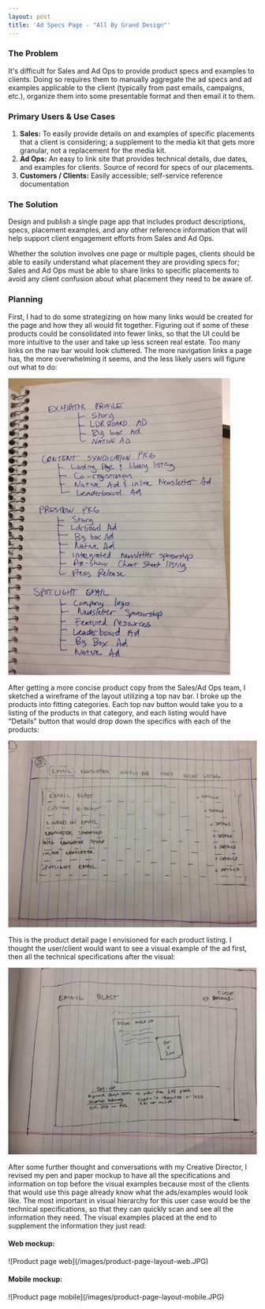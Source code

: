 ```yaml
---
layout: post
title: 'Ad Specs Page - "All By Grand Design"'
---
```


[//]: # (Planning/Wireframes)
<h3>The Problem</h3>
It's difficult for Sales and Ad Ops to provide product specs and examples to clients. Doing so requires them to manually aggregate the ad specs and ad examples applicable to the client (typically from past emails, campaigns, etc.), organize them into some presentable format and then email it to them.

<h3>Primary Users & Use Cases</h3>
  <ol>
    <li><strong>Sales:</strong> To easily provide details on and examples of specific placements that a client is considering; a supplement to the media kit that gets more granular, not a replacement for the media kit.</li>
    <li><strong>Ad Ops:</strong> An easy to link site that provides technical details, due dates, and examples for clients. Source of record for specs of our placements.</li>
    <li><strong>Customers / Clients:</strong> Easily accessible; self-service reference documentation </li>
  </ol>

<h3>The Solution</h3>
Design and publish a single page app that includes product descriptions, specs, placement examples, and any other reference information that will help support client engagement efforts from Sales and Ad Ops.

Whether the solution involves one page or multiple pages, clients should be able to easily understand what placement they are providing specs for; Sales and Ad Ops must be able to share links to specific placements to avoid any client confusion about what placement they need to be aware of.

<h3>Planning</h3>

First, I had to do some strategizing on how many links would be created for the page and how they all would fit together. Figuring out if some of these products could be consolidated into fewer links, so that the UI could be more intuitive to the user and take up less screen real estate. Too many links on the nav bar would look cluttered. The more navigation links a page has, the more overwhelming it seems, and the less likely users will figure out what to do:


![product planning](/images/ad-spec-products-2.JPG)


After getting a more concise product copy from the Sales/Ad Ops team, I sketched a wireframe of the layout utilizing a top nav bar. I broke up the products into fitting categories. Each top nav button would take you to a listing of the products in that category, and each listing would have "Details" button that would drop down the specifics with each of the products:

![Ad Specs nav layout](/images/ad-spec-page-layout.JPG)


This is the product detail page I envisioned for each product listing. I thought the user/client would want to see a visual example of the ad first, then all the technical specifications after the visual:

![Product details page](/images/product-details-page.JPG)


After some further thought and conversations with my Creative Director, I revised my pen and paper mockup to have all the specifications and information on top before the visual examples because most of the clients that would use this page already know what the ads/examples would look like. The most important in visual hierarchy for this user case would be the technical specifications, so that they can quickly scan and see all the information they need. The visual examples placed at the end to supplement the information they just read:

<h4>Web mockup:</h4>
![Product page web](/images/product-page-layout-web.JPG)
<h4>Mobile mockup:</h4>
![Product page mobile](/images/product-page-layout-mobile.JPG)
